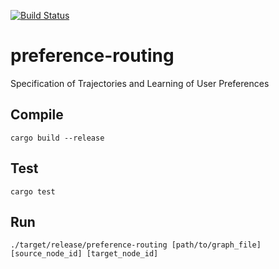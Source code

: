 [![Build Status](https://travis-ci.com/sinpat/preference-routing.svg?branch=master)](https://travis-ci.com/sinpat/preference-routing)

# preference-routing
Specification of Trajectories and Learning of User Preferences

## Compile

`cargo build --release`

## Test

`cargo test`

## Run

`./target/release/preference-routing [path/to/graph_file] [source_node_id] [target_node_id]`
